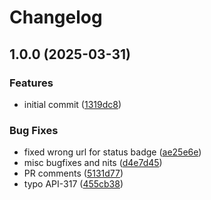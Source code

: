 # Changelog

## 1.0.0 (2025-03-31)


### Features

* initial commit ([1319dc8](https://github.com/entur/gha-api/commit/1319dc8d2d9bc03534145677077558d6672aaf02))


### Bug Fixes

* fixed wrong url for status badge ([ae25e6e](https://github.com/entur/gha-api/commit/ae25e6ed177a4488c872f9e1e72ab290301d3a1e))
* misc bugfixes and nits ([d4e7d45](https://github.com/entur/gha-api/commit/d4e7d457114dba4d1d6493105a968e8cdb0bdfbe))
* PR comments ([5131d77](https://github.com/entur/gha-api/commit/5131d7711e9cdc5862b8a3ed5aa82136c0cb7123))
* typo API-317 ([455cb38](https://github.com/entur/gha-api/commit/455cb3803289453a73715f9611a982e47c8b7034))
